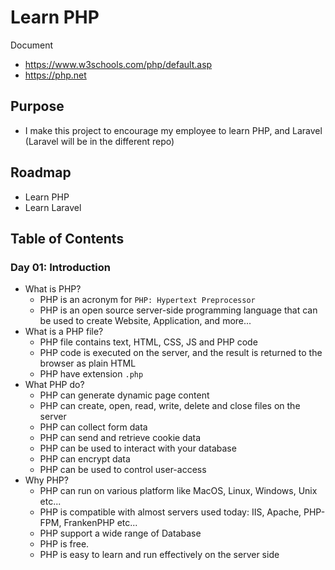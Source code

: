 # Learn PHP

Document

* https://www.w3schools.com/php/default.asp
* https://php.net

## Purpose

* I make this project to encourage my employee to learn PHP, and Laravel (Laravel will be in the different repo)

## Roadmap

* Learn PHP
* Learn Laravel

## Table of Contents

### Day 01: Introduction

* What is PHP?
  * PHP is an acronym for `PHP: Hypertext Preprocessor`
  * PHP is an open source server-side programming language that can be used to create Website, Application, and more...
* What is a PHP file?
  * PHP file contains text, HTML, CSS, JS and PHP code
  * PHP code is executed on the server, and the result is returned to the browser as plain HTML
  * PHP have extension `.php`
* What PHP do?
  * PHP can generate dynamic page content
  * PHP can create, open, read, write, delete and close files on the server
  * PHP can collect form data
  * PHP can send and retrieve cookie data
  * PHP can be used to interact with your database
  * PHP can encrypt data
  * PHP can be used to control user-access
* Why PHP?
  * PHP can run on various platform like MacOS, Linux, Windows, Unix etc...
  * PHP is compatible with almost servers used today: IIS, Apache, PHP-FPM, FrankenPHP etc...
  * PHP support a wide range of Database
  * PHP is free.
  * PHP is easy to learn and run effectively on the server side
